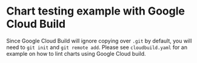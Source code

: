 # Chart testing example with Google Cloud Build

Since Google Cloud Build will ignore copying over `.git` by default, you will need to `git init` and `git remote add`.
Please see `cloudbuild.yaml` for an example on how to lint charts using Google Cloud build.
